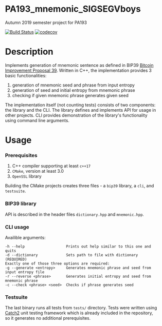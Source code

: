 # PA193_mnemonic_SIGSEGVboys
Autumn 2019 semester project for PA193

[![Build Status](https://travis-ci.org/Gariane/PA193_mnemonic_SIGSEGVboys.svg?branch=master)](https://travis-ci.org/Gariane/PA193_mnemonic_SIGSEGVboys)
[![codecov](https://codecov.io/gh/Gariane/PA193_mnemonic_SIGSEGVboys/branch/master/graph/badge.svg)](https://codecov.io/gh/Gariane/PA193_mnemonic_SIGSEGVboys)

Description
===========

Implements generation of mnemonic sentence as defined in BIP39 [Bitcoin Improvement Proposal 39]. Written in
C++, the implementation provides 3 basic functionalities:
 1. generation of mnemonic seed and phrase from input entropy
 2. generation of seed and initial entropy from mnemonic phrase
 3. checking if given mnemonic phrase generates given seed

The implementation itself (not counting tests) consists of two components: the library and the CLI. The library
defines and implements API for usage in other projects. CLI provides demonstration of the library's functionality
using command line arguments.

  [Bitcoin Improvement Proposal 39]: https://github.com/bitcoin/bips/blob/master/bip-0039.mediawiki

Usage
=====

### Prerequisites

 1. C++ compiler supporting at least `c++17`
 2. `CMake`, version at least 3.0
 3. `OpenSSL` library

Building the CMake projects creates three files - a `bip39` library, a `cli`, and
`testsuite`.

### BIP39 library

API is described in the header files `dictionary.hpp` and `mnemonic.hpp`.

### CLI usage
Availible arguments:
```
-h --help                   Prints out help similar to this one and quits
-d --dictionary             Sets path to file with dictionary (REQUIRED)
Exactly one of those three options are required:
-g --generate <entropy>     Generates mnemonic phrase and seed from input entropy file
-r --reverse <phrase>       Generates initial entropy and seed from mnemonic phrase
-c --check <phrase> <seed>  Checks if phrase generates seed
```

### Testsuite
The last binary runs all tests from `tests/` directory. Tests were written using
[Catch2] unit testing framework which is already included in the repository, so it
generates no additional prerequisites.

  [Catch2]: https://github.com/catchorg/Catch2
